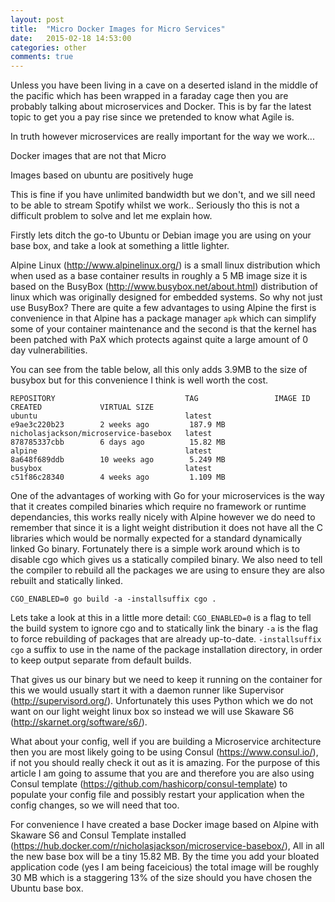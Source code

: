 ```yaml
---
layout: post
title:  "Micro Docker Images for Micro Services"
date:   2015-02-18 14:53:00
categories: other
comments: true
---
```

Unless you have been living in a cave on a deserted island in the middle of the pacific which has been wrapped in a faraday cage then you are probably talking about microservices and Docker.  This is by far the latest topic to get you a pay rise since we pretended to know what Agile is.

In truth however microservices are really important for the way we work...

Docker images that are not that Micro

Images based on ubuntu are positively huge

This is fine if you have unlimited bandwidth but we don't, and we sill need to be able to stream Spotify whilst we work.. Seriously tho this is not a difficult problem to solve and let me explain how.

Firstly lets ditch the go-to Ubuntu or Debian image you are using on your base box, and take a look at something a little lighter.

Alpine Linux (http://www.alpinelinux.org/) is a small linux distribution which when used as a base container results in roughly a 5 MB image size it is based on the BusyBox (http://www.busybox.net/about.html) distribution of linux which was originally designed for embedded systems.  So why not just use BusyBox? There are quite a few advantages to using Alpine the first is convenience in that Alpine has a package manager `apk` which can simplify some of your container maintenance and the second is that the kernel has been patched with PaX which protects against quite a large amount of 0 day vulnerabilities.

You can see from the table below, all this only adds 3.9MB to the size of busybox but for this convenience I think is well worth the cost.

```
REPOSITORY                             TAG                 IMAGE ID            CREATED             VIRTUAL SIZE
ubuntu                                 latest              e9ae3c220b23        2 weeks ago         187.9 MB
nicholasjackson/microservice-basebox   latest              878785337cbb        6 days ago          15.82 MB
alpine                                 latest              8a648f689ddb        10 weeks ago        5.249 MB
busybox                                latest              c51f86c28340        4 weeks ago         1.109 MB
```

One of the advantages of working with Go for your microservices is the way that it creates compiled binaries which require no framework or runtime dependancies, this works really nicely with Alpine however we do need to remember that since it is a light weight distribution it does not have all the C libraries which would be normally expected for a standard dynamically linked Go binary.  Fortunately there is a simple work around which is to disable cgo which gives us a statically compiled binary.  We also need to tell the compiler to rebuild all the packages we are using to ensure they are also rebuilt and statically linked.

```
CGO_ENABLED=0 go build -a -installsuffix cgo .
```

Lets take a look at this in a little more detail:
`CGO_ENABLED=0` is a flag to tell the build system to ignore cgo and to statically link the binary
`-a` is the flag to force rebuilding of packages that are already up-to-date.
`-installsuffix cgo` a suffix to use in the name of the package installation directory, in order to keep output separate from default builds.

That gives us our binary but we need to keep it running on the container for this we would usually start it with a daemon runner like Supervisor (http://supervisord.org/).  Unfortunately this uses Python which we do not want on our light weight linux box so instead we will use Skaware S6 (http://skarnet.org/software/s6/).

What about your config, well if you are building a Microservice architecture then you are most likely going to be using Consul (https://www.consul.io/), if not you should really check it out as it is amazing.  For the purpose of this article I am going to assume that you are and therefore you are also using Consul template (https://github.com/hashicorp/consul-template) to populate your config file and possibly restart your application when the config changes, so we will need that too.

For convenience I have created a base Docker image based on Alpine with Skaware S6 and Consul Template installed (https://hub.docker.com/r/nicholasjackson/microservice-basebox/), All in all the new base box will be a tiny 15.82 MB.  By the time you add your bloated application code (yes I am being faceicious) the total image will be roughly 30 MB which is a staggering 13% of the size should you have chosen the Ubuntu base box.
